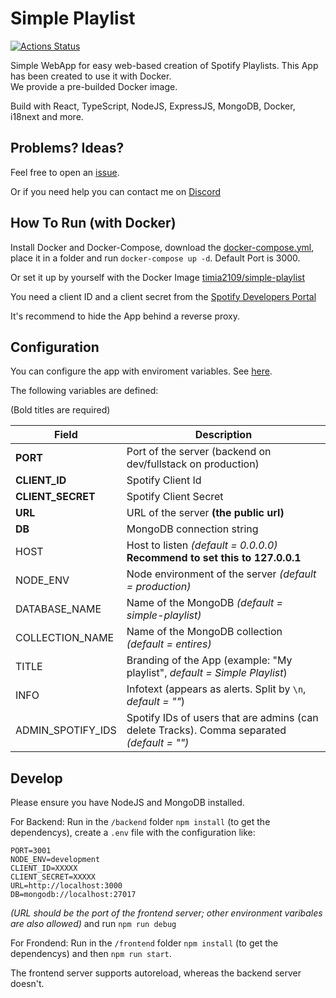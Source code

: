 # Simple Playlist
[![Actions Status](https://github.com/timia2109/simple-playlist/workflows/Docker%20Image%20Build%20and%20Publish/badge.svg)](https://github.com/timia2109/simple-playlist/actions)

Simple WebApp for easy web-based creation of Spotify Playlists.
This App has been created to use it with Docker.   
We provide a pre-builded Docker image.

Build with React, TypeScript, NodeJS, ExpressJS, MongoDB, Docker, i18next and more.

## Problems? Ideas?
Feel free to open an [issue](https://github.com/timia2109/simple-playlist/issues/new).

Or if you need help you can contact me on [Discord](https://discord.gg/ZzPXV3c)

## How To Run (with Docker)
Install Docker and Docker-Compose, download the [docker-compose.yml](https://github.com/timia2109/simple-playlist/blob/master/docker-compose.yml), place it in a folder and run `docker-compose up -d`.
Default Port is 3000.

Or set it up by yourself with the Docker Image [timia2109/simple-playlist](https://hub.docker.com/repository/docker/timia2109/simple-playlist)

You need a client ID and a client secret from the [Spotify Developers Portal](https://developer.spotify.com/dashboard/applications)

It's recommend to hide the App behind a reverse proxy.

## Configuration
You can configure the app with enviroment variables. See [here](./backend/src/Enviroment.ts).

The following variables are defined:

(Bold titles are required)

|Field|Description|
|-----|-----------|
|**PORT**|Port of the server (backend on dev/fullstack on production)|
|**CLIENT_ID**|Spotify Client Id|
|**CLIENT_SECRET**|Spotify Client Secret|
|**URL**|URL of the server **(the public url)**|
|**DB**|MongoDB connection string|
|HOST|Host to listen *(default = 0.0.0.0)* **Recommend to set this to 127.0.0.1**|
|NODE_ENV|Node environment of the server *(default = production)*|
|DATABASE_NAME|Name of the MongoDB *(default = simple-playlist)*|
|COLLECTION_NAME|Name of the MongoDB collection *(default = entires)*|
|TITLE|Branding of the App (example: "My playlist", *default = Simple Playlist*)|
|INFO|Infotext (appears as alerts. Split by `\n`, *default = ""*)|
|ADMIN_SPOTIFY_IDS|Spotify IDs of users that are admins (can delete Tracks). Comma separated *(default = "")*|

## Develop
Please ensure you have NodeJS and MongoDB installed.

For Backend: Run in the `/backend` folder `npm install` (to get the dependencys), create a `.env` file with the configuration like:

```
PORT=3001
NODE_ENV=development
CLIENT_ID=XXXXX
CLIENT_SECRET=XXXXX
URL=http://localhost:3000
DB=mongodb://localhost:27017
```
*(URL should be the port of the frontend server; other environment varibales are also allowed)*
and run `npm run debug`

For Frondend: Run in the `/frontend` folder `npm install` (to get the dependencys) and then `npm run start`.

The frontend server supports autoreload, whereas the backend server doesn't.
